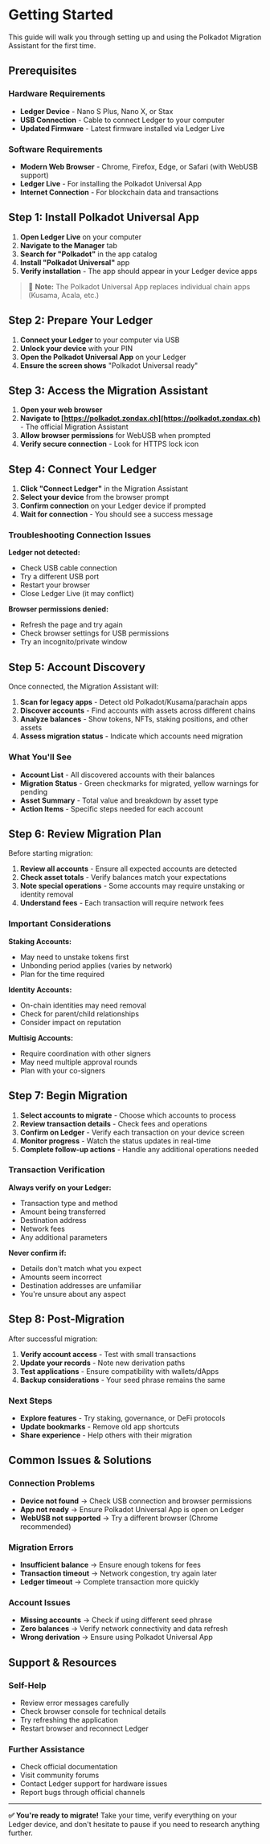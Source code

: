 # Getting Started

This guide will walk you through setting up and using the Polkadot Migration Assistant for the first time.

## Prerequisites

### Hardware Requirements

- **Ledger Device** - Nano S Plus, Nano X, or Stax
- **USB Connection** - Cable to connect Ledger to your computer
- **Updated Firmware** - Latest firmware installed via Ledger Live

### Software Requirements

- **Modern Web Browser** - Chrome, Firefox, Edge, or Safari (with WebUSB support)
- **Ledger Live** - For installing the Polkadot Universal App
- **Internet Connection** - For blockchain data and transactions

## Step 1: Install Polkadot Universal App

1. **Open Ledger Live** on your computer
2. **Navigate to the Manager** tab
3. **Search for "Polkadot"** in the app catalog
4. **Install "Polkadot Universal"** app
5. **Verify installation** - The app should appear in your Ledger device apps

> 📝 **Note:** The Polkadot Universal App replaces individual chain apps (Kusama, Acala, etc.)

## Step 2: Prepare Your Ledger

1. **Connect your Ledger** to your computer via USB
2. **Unlock your device** with your PIN
3. **Open the Polkadot Universal App** on your Ledger
4. **Ensure the screen shows** "Polkadot Universal ready"

## Step 3: Access the Migration Assistant

1. **Open your web browser**
2. **Navigate to [https://polkadot.zondax.ch](https://polkadot.zondax.ch)** - The official Migration Assistant
3. **Allow browser permissions** for WebUSB when prompted
4. **Verify secure connection** - Look for HTTPS lock icon

## Step 4: Connect Your Ledger

1. **Click "Connect Ledger"** in the Migration Assistant
2. **Select your device** from the browser prompt
3. **Confirm connection** on your Ledger device if prompted
4. **Wait for connection** - You should see a success message

### Troubleshooting Connection Issues

**Ledger not detected:**

- Check USB cable connection
- Try a different USB port
- Restart your browser
- Close Ledger Live (it may conflict)

**Browser permissions denied:**

- Refresh the page and try again
- Check browser settings for USB permissions
- Try an incognito/private window

## Step 5: Account Discovery

Once connected, the Migration Assistant will:

1. **Scan for legacy apps** - Detect old Polkadot/Kusama/parachain apps
2. **Discover accounts** - Find accounts with assets across different chains
3. **Analyze balances** - Show tokens, NFTs, staking positions, and other assets
4. **Assess migration status** - Indicate which accounts need migration

### What You'll See

- **Account List** - All discovered accounts with their balances
- **Migration Status** - Green checkmarks for migrated, yellow warnings for pending
- **Asset Summary** - Total value and breakdown by asset type
- **Action Items** - Specific steps needed for each account

## Step 6: Review Migration Plan

Before starting migration:

1. **Review all accounts** - Ensure all expected accounts are detected
2. **Check asset totals** - Verify balances match your expectations
3. **Note special operations** - Some accounts may require unstaking or identity removal
4. **Understand fees** - Each transaction will require network fees

### Important Considerations

**Staking Accounts:**

- May need to unstake tokens first
- Unbonding period applies (varies by network)
- Plan for the time required

**Identity Accounts:**

- On-chain identities may need removal
- Check for parent/child relationships
- Consider impact on reputation

**Multisig Accounts:**

- Require coordination with other signers
- May need multiple approval rounds
- Plan with your co-signers

## Step 7: Begin Migration

1. **Select accounts to migrate** - Choose which accounts to process
2. **Review transaction details** - Check fees and operations
3. **Confirm on Ledger** - Verify each transaction on your device screen
4. **Monitor progress** - Watch the status updates in real-time
5. **Complete follow-up actions** - Handle any additional operations needed

### Transaction Verification

**Always verify on your Ledger:**

- Transaction type and method
- Amount being transferred
- Destination address
- Network fees
- Any additional parameters

**Never confirm if:**

- Details don't match what you expect
- Amounts seem incorrect
- Destination addresses are unfamiliar
- You're unsure about any aspect

## Step 8: Post-Migration

After successful migration:

1. **Verify account access** - Test with small transactions
2. **Update your records** - Note new derivation paths
3. **Test applications** - Ensure compatibility with wallets/dApps
4. **Backup considerations** - Your seed phrase remains the same

### Next Steps

- **Explore features** - Try staking, governance, or DeFi protocols
- **Update bookmarks** - Remove old app shortcuts
- **Share experience** - Help others with their migration

## Common Issues & Solutions

### Connection Problems

- **Device not found** → Check USB connection and browser permissions
- **App not ready** → Ensure Polkadot Universal App is open on Ledger
- **WebUSB not supported** → Try a different browser (Chrome recommended)

### Migration Errors

- **Insufficient balance** → Ensure enough tokens for fees
- **Transaction timeout** → Network congestion, try again later
- **Ledger timeout** → Complete transaction more quickly

### Account Issues

- **Missing accounts** → Check if using different seed phrase
- **Zero balances** → Verify network connectivity and data refresh
- **Wrong derivation** → Ensure using Polkadot Universal App

## Support & Resources

### Self-Help

- Review error messages carefully
- Check browser console for technical details
- Try refreshing the application
- Restart browser and reconnect Ledger

### Further Assistance

- Check official documentation
- Visit community forums
- Contact Ledger support for hardware issues
- Report bugs through official channels

---

**✅ You're ready to migrate!** Take your time, verify everything on your Ledger device, and don't hesitate to pause if you need to research anything further.

